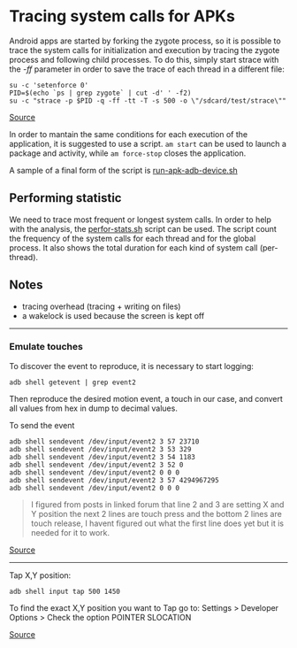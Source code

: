# Tracing system calls for APKs
Android apps are started by forking the zygote process, so it is possible to trace the system calls for initialization and execution by tracing the zygote process and following child processes.
To do this, simply start strace with the *-ff* parameter in order to save the trace of each thread in a different file:

```shell
su -c 'setenforce 0'
PID=$(echo `ps | grep zygote` | cut -d' ' -f2)
su -c "strace -p $PID -q -ff -tt -T -s 500 -o \"/sdcard/test/strace\""
```
[Source](http://stackoverflow.com/questions/12166917/android-how-to-strace-an-app-using-adb-shell-am-start)

In order to mantain the same conditions for each execution of the application, it is suggested to use a script. `am start` can be used to launch a package and activity, while `am force-stop` closes the application.

A sample of a final form of the script is [run-apk-adb-device.sh](./run-apk-adb-device.sh)

## Performing statistic
We need to trace most frequent or longest system calls. In order to help with the analysis, the [perfor-stats.sh](./perfor-stats.sh) script can be used.
The script count the frequency of the system calls for each thread and for the global process. It also shows the total duration for each kind of system call (per-thread).

## Notes
- tracing overhead (tracing + writing on files)
- a wakelock is used because the screen is kept off

---

### Emulate touches
To discover the event to reproduce, it is necessary to start logging:

`adb shell getevent | grep event2`

Then reproduce the desired motion event, a touch in our case, and convert all values from hex in dump to decimal values.

To send the event

```shell
adb shell sendevent /dev/input/event2 3 57 23710
adb shell sendevent /dev/input/event2 3 53 329
adb shell sendevent /dev/input/event2 3 54 1183
adb shell sendevent /dev/input/event2 3 52 0
adb shell sendevent /dev/input/event2 0 0 0
adb shell sendevent /dev/input/event2 3 57 4294967295
adb shell sendevent /dev/input/event2 0 0 0
```

> I figured from posts in linked forum that line 2 and 3 are setting X and Y position the next 2 lines are touch press and the bottom 2 lines are touch release, I havent figured out what the first line does yet but it is needed for it to work.

[Source](http://stackoverflow.com/questions/8647826/simulating-touch-using-adb)

---

Tap X,Y position:

`adb shell input tap 500 1450`

To find the exact X,Y position you want to Tap go to:
Settings > Developer Options > Check the option POINTER SLOCATION

[Source](http://stackoverflow.com/questions/7789826/adb-shell-input-events)
